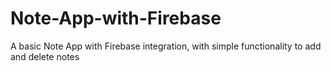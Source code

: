 # Note-App-with-Firebase
A basic Note App with Firebase integration, with simple functionality to add and delete notes
